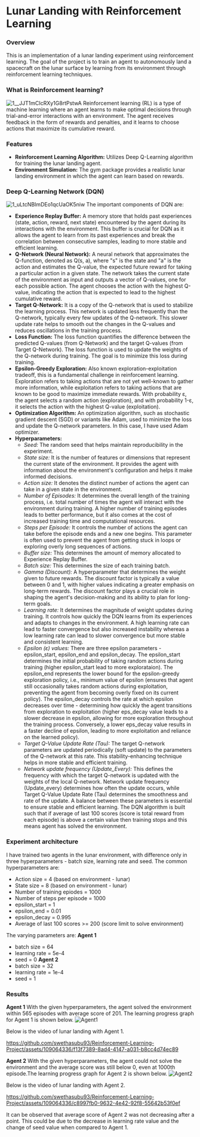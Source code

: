 # Lunar Landing with Reinforcement Learning

### Overview
This is an implementation of a lunar landing experiment using reinforcement learning. The goal of the project is to train an agent to autonomously land a spacecraft on the lunar surface by learning from its environment through reinforcement learning techniques.

### What is Reinforcement learning?
![1__JJT1mCIcRXy1G8rtPstwA](https://github.com/swethasubu93/Reinforcement-Learning-Project/assets/109064336/5ec5cabe-0120-43a6-b933-d5b602d3fd23)
Reinforcement learning (RL) is a type of machine learning where an agent learns to make optimal decisions through trial-and-error interactions with an environment. The agent receives feedback in the form of rewards and penalties, and it learns to choose actions that maximize its cumulative reward.

### Features
- **Reinforcement Learning Algorithm:** Utilizes Deep Q-Learning algorithm for training the lunar landing agent. 
- **Environment Simulation:** The gym package provides a realistic lunar landing environment in which the agent can learn based on rewards.  

### Deep Q-Learning Network (DQN)
![1_uLtcNBImDEo1qcUaOK5niw](https://github.com/swethasubu93/Reinforcement-Learning-Project/assets/109064336/bad119c9-bec8-4169-b5bd-718cedae22a3)
The important components of DQN are:
- **Experience Replay Buffer:** A memory store that holds past experiences (state, action, reward, next state) encountered by the agent  during its interactions with the environment. This buffer is crucial for DQN as it allows the agent to learn from its past experiences and break the correlation between consecutive samples, leading to more stable and efficient learning.
- **Q-Network (Neural Network):** A neural network that approximates the Q-function, denoted as Q(s, a), where "s" is the state and "a" is the action and estimates the Q-value, the expected future reward for taking a particular action in a given state. The network takes the current state of the environment as input and outputs a vector of Q-values, one for each possible action. The agent chooses the action with the highest Q-value, indicating the action that is expected to lead to the highest cumulative reward.
- **Target Q-Network:** It is a copy of the Q-network that is used to stabilize the learning process. This network is updated less frequently than the Q-network, typically every few updates of the Q-network. This slower update rate helps to smooth out the changes in the Q-values and reduces oscillations in the training process.
- **Loss Function:** The loss function quantifies the difference between the predicted Q-values (from Q-Network) and the target Q-values (from Target Q-Network). The loss function is used to update the weights of the Q-network during training. The goal is to minimize this loss during training.
- **Epsilon-Greedy Exploration:** Also known exploration-exploitation tradeoff, this is a fundamental challenge in reinforcement learning. Exploration refers to taking actions that are not yet well-known to gather more information, while exploitation refers to taking actions that are known to be good to maximize immediate rewards. With probability ε, the agent selects a random action (exploration), and with probability 1-ε, it selects the action with the highest Q-value (exploitation).
- **Optimization Algorithm:** An optimization algorithm, such as stochastic gradient descent (SGD) or variants like Adam, used to minimize the loss and update the Q-network parameters. In this case, I have used Adam optimizer.
- **Hyperparameters:**
  - *Seed:* The random seed that helps maintain reproducibility in the experiment.
  - *State size:* It is the number of features or dimensions that represent the current state of the environment. It provides the agent with information about the environment's configuration and helps it make informed decisions. 
  - *Action size:* It denotes the distinct number of actions the agent can take in a given state in the environment. 
  - *Number of Episodes:* It determines the overall length of the training process, i.e. total number of times the agent will interact with the environment during training. A higher number of training episodes leads to better performance, but it also comes at the cost of increased training time and computational resources.
  - *Steps per Episode:* It controls the number of actions the agent can take before the episode ends and a new one begins. This parameter is often used to prevent the agent from getting stuck in loops or exploring overly long sequences of actions.
  - *Buffer size:* This determines the amount of memory allocated to Experience Replay Buffer. 
  - *Batch size:* This determines the size of each training batch. 
  - *Gamma (Discount):* A hyperparameter that determines the weight given to future rewards. The discount factor is typically a value between 0 and 1, with higher values indicating a greater emphasis on long-term rewards. The discount factor plays a crucial role in shaping the agent's decision-making and its ability to plan for long-term goals.
  - *Learning rate:* It determines the magnitude of weight updates during training. It controls how quickly the DQN learns from its experiences and adapts to changes in the environment. A high learning rate can lead to faster convergence but also increased instability whereas a low learning rate can lead to slower convergence but more stable and consistent learning.
  - *Epsilon (ε) values:* There are three epsilon parameters - epsilon_start, epsilon_end and epsilon_decay. The epsilon_start determines the initial probability of taking random actions during training (higher epsilon_start lead to more explorataion). The epsilon_end represents the lower bound for the epsilon-greedy exploration policy, i.e., minimum value of epsilon (ensures that agent still occasionally takes random actions during exploitation, preventing the agent from becoming overly fixed on its current policy). The epsilon_decay controls the rate at which epsilon decreases over time - determining how quickly the agent transitions from exploration to exploitation (higher eps_decay value leads to a slower decrease in epsilon, allowing for more exploration throughout the training process. Conversely, a lower eps_decay value results in a faster decline of epsilon, leading to more exploitation and reliance on the learned policy).
  - *Target Q-Value Update Rate (Tau):* The target Q-network parameters are updated periodically (soft update) to the parameters of the Q-network at this rate. This stability-enhancing technique helps in more stable and efficient training.
  - *Network update frequency (Update_Every):* This defines the frequency with which the target Q-network is updated with the weights of the local Q-network.
Network update frequency (Update_every) determines how often the update occurs, while Target Q-Value Update Rate (Tau) determines the smoothness and rate of the update. A balance between these parameters is essential to ensure stable and efficient learning.
The DQN algorithm is built such that if average of last 100 scores (score is total reward from each episode) is above a certain value then training stops and this means agent has solved the environment.

### Experiment architecture
I have trained two agents in the lunar environment, with difference only in three hyperparameters - batch size, learning rate and seed. 
The common hyperparameters are:
- Action size = 4 (based on environment - lunar)
- State size = 8 (based on environment - lunar)
- Number of training epiodes = 1000
- Number of steps per episode = 1000
- epsilon_start = 1
- epsilon_end = 0.01
- epsilon_decay = 0.995
- Average of last 100 scores >= 200 (score limit to solve environment)

The varying parameters are:
**Agent 1**
- batch size = 64
- learning rate = 5e-4
- seed = 0
**Agent 2**
- batch size = 32
- learning rate = 1e-4
- seed = 1

### Results
**Agent 1**
With the given hyperparameters, the agent solved the environment within 565 episodes with average score of 201. The learning progress graph for Agent 1 is shown below. 
![Agent1](https://github.com/swethasubu93/Reinforcement-Learning-Project/assets/109064336/eb5fc8ff-c1af-44bf-aa49-7775f78481e1)

Below is the video of lunar landing with Agent 1.

https://github.com/swethasubu93/Reinforcement-Learning-Project/assets/109064336/f13f7389-8ad4-4147-a031-b8cc4d74ec89

**Agent 2**
With the given hyperparameters, the agent could not solve the environment and the average score was still below 0, even at 1000th episode.The learning progress graph for Agent 2 is shown below.
![Agent2](https://github.com/swethasubu93/Reinforcement-Learning-Project/assets/109064336/9c8c8d12-8c63-4165-b00f-1cff139a5e84)

Below is the video of lunar landing with Agent 2.

https://github.com/swethasubu93/Reinforcement-Learning-Project/assets/109064336/c8997fb0-9632-4e42-92f8-55642b53f0ef

It can be observed that average score of Agent 2 was not decreasing after a point. This could be due to the decrease in learning rate value and the change of seed value when compared to Agent 1.


